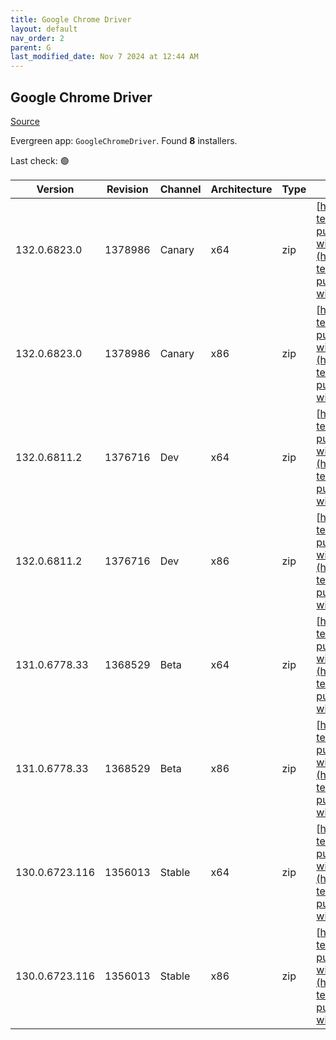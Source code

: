 ```yaml
---
title: Google Chrome Driver
layout: default
nav_order: 2
parent: G
last_modified_date: Nov 7 2024 at 12:44 AM
---
```


## Google Chrome Driver

[Source](https://googlechromelabs.github.io/chrome-for-testing/)

Evergreen app: `GoogleChromeDriver`. Found **8** installers.

Last check: 🟢

| Version        | Revision | Channel | Architecture | Type | URI                                                                                                                                                                                                          |
| -------------- | -------- | ------- | ------------ | ---- | ------------------------------------------------------------------------------------------------------------------------------------------------------------------------------------------------------------ |
| 132.0.6823.0   | 1378986  | Canary  | x64          | zip  | [https://storage.googleapis.com/chrome-for-testing-public/132.0.6823.0/win64/chromedriver-win64.zip](https://storage.googleapis.com/chrome-for-testing-public/132.0.6823.0/win64/chromedriver-win64.zip)     |
| 132.0.6823.0   | 1378986  | Canary  | x86          | zip  | [https://storage.googleapis.com/chrome-for-testing-public/132.0.6823.0/win32/chromedriver-win32.zip](https://storage.googleapis.com/chrome-for-testing-public/132.0.6823.0/win32/chromedriver-win32.zip)     |
| 132.0.6811.2   | 1376716  | Dev     | x64          | zip  | [https://storage.googleapis.com/chrome-for-testing-public/132.0.6811.2/win64/chromedriver-win64.zip](https://storage.googleapis.com/chrome-for-testing-public/132.0.6811.2/win64/chromedriver-win64.zip)     |
| 132.0.6811.2   | 1376716  | Dev     | x86          | zip  | [https://storage.googleapis.com/chrome-for-testing-public/132.0.6811.2/win32/chromedriver-win32.zip](https://storage.googleapis.com/chrome-for-testing-public/132.0.6811.2/win32/chromedriver-win32.zip)     |
| 131.0.6778.33  | 1368529  | Beta    | x64          | zip  | [https://storage.googleapis.com/chrome-for-testing-public/131.0.6778.33/win64/chromedriver-win64.zip](https://storage.googleapis.com/chrome-for-testing-public/131.0.6778.33/win64/chromedriver-win64.zip)   |
| 131.0.6778.33  | 1368529  | Beta    | x86          | zip  | [https://storage.googleapis.com/chrome-for-testing-public/131.0.6778.33/win32/chromedriver-win32.zip](https://storage.googleapis.com/chrome-for-testing-public/131.0.6778.33/win32/chromedriver-win32.zip)   |
| 130.0.6723.116 | 1356013  | Stable  | x64          | zip  | [https://storage.googleapis.com/chrome-for-testing-public/130.0.6723.116/win64/chromedriver-win64.zip](https://storage.googleapis.com/chrome-for-testing-public/130.0.6723.116/win64/chromedriver-win64.zip) |
| 130.0.6723.116 | 1356013  | Stable  | x86          | zip  | [https://storage.googleapis.com/chrome-for-testing-public/130.0.6723.116/win32/chromedriver-win32.zip](https://storage.googleapis.com/chrome-for-testing-public/130.0.6723.116/win32/chromedriver-win32.zip) |
